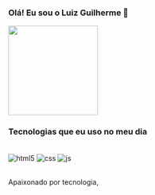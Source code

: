 ### Olá! Eu sou o Luiz Guilherme 👋

<img height="180em" src="https://github-readme-stats.vercel.app/api?username=GuillhermeDev&show_icons=true&theme=radical"/>

### Tecnologias que eu uso no meu dia


<div style="display: inline_block"></br>
<img align="center" alt="html5" src="https://img.shields.io/badge/html5-%23E34F26.svg?style=for-the-badge&logo=html5&logoColor=white"/>
<img align="center" alt="css" src="https://img.shields.io/badge/css3-%231572B6.svg?style=for-the-badge&logo=css3&logoColor=white"/>
<img align="center" alt="js" src="https://img.shields.io/badge/javascript-%23323330.svg?style=for-the-badge&logo=javascript&logoColor=%23F7DF1E"/>
</div></br>


Apaixonado por tecnologia,
